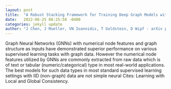 ```yaml
---
layout: post
title:  "A Robust Stacking Framework for Training Deep Graph Models with Multifaceted Node Features"
date:   2022-06-25 08:25:58 -0400
categories: jekyll update
author: "J Chen, J Mueller, VN Ioannidis, T Goldstein, D Wipf - arXiv preprint arXiv:2206.08473, 2022"
---
```

Graph Neural Networks (GNNs) with numerical node features and graph structure as inputs have demonstrated superior performance on various supervised learning tasks with graph data. However the numerical node features utilized by GNNs are commonly extracted from raw data which is of text or tabular (numeric/categorical) type in most real-world applications. The best models for such data types in most standard supervised learning settings with IID (non-graph) data are not simple neural  Cites: Learning with Local and Global Consistency.